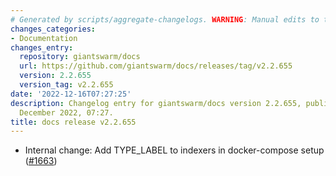 ```yaml
---
# Generated by scripts/aggregate-changelogs. WARNING: Manual edits to this files will be overwritten.
changes_categories:
- Documentation
changes_entry:
  repository: giantswarm/docs
  url: https://github.com/giantswarm/docs/releases/tag/v2.2.655
  version: 2.2.655
  version_tag: v2.2.655
date: '2022-12-16T07:27:25'
description: Changelog entry for giantswarm/docs version 2.2.655, published on 16
  December 2022, 07:27.
title: docs release v2.2.655
---
```


- Internal change: Add TYPE_LABEL to indexers in docker-compose setup ([#1663](https://github.com/giantswarm/docs/pull/1663))
